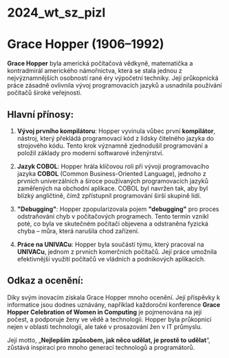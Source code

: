 # 2024_wt_sz_pizl
# Grace Hopper (1906–1992)

**Grace Hopper** byla americká počítačová vědkyně, matematička a kontradmirál amerického námořnictva, která se stala jednou z nejvýznamnějších osobností rané éry výpočetní techniky. Její průkopnická práce zásadně ovlivnila vývoj programovacích jazyků a usnadnila používání počítačů široké veřejnosti.

## Hlavní přínosy:

1. **Vývoj prvního kompilátoru**: Hopper vyvinula vůbec první **kompilátor**, nástroj, který překládá programovací kód z lidsky čitelného jazyka do strojového kódu. Tento krok významně zjednodušil programování a položil základy pro moderní softwarové inženýrství.

2. **Jazyk COBOL**: Hopper hrála klíčovou roli při vývoji programovacího jazyka **COBOL** (Common Business-Oriented Language), jednoho z prvních univerzálních a široce používaných programovacích jazyků zaměřených na obchodní aplikace. COBOL byl navržen tak, aby byl blízký angličtině, čímž zpřístupnil programování širší skupině lidí.

3. **"Debugging"**: Hopper zpopularizovala pojem **"debugging"** pro proces odstraňování chyb v počítačových programech. Tento termín vznikl poté, co byla ve skutečném počítači objevena a odstraněna fyzická chyba – můra, která narušila chod zařízení.

4. **Práce na UNIVACu**: Hopper byla součástí týmu, který pracoval na **UNIVACu**, jednom z prvních komerčních počítačů. Její práce umožnila efektivnější využití počítačů ve vládních a podnikových aplikacích.

## Odkaz a ocenění:
Díky svým inovacím získala Grace Hopper mnoho ocenění. Její příspěvky k informatice jsou dodnes uznávány, například každoroční konference **Grace Hopper Celebration of Women in Computing** je pojmenována na její počest, a podporuje ženy ve vědě a technologii. Hopper byla průkopnicí nejen v oblasti technologií, ale také v prosazování žen v IT průmyslu.

Její motto, „**Nejlepším způsobem, jak něco udělat, je prostě to udělat**“, zůstává inspirací pro mnoho generací technologů a programátorů.
